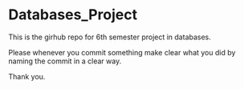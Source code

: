 # Databases_Project

This is the girhub repo for 6th semester project in databases.

Please whenever you commit something make clear what you did by naming the commit in a clear way.

Thank you.
